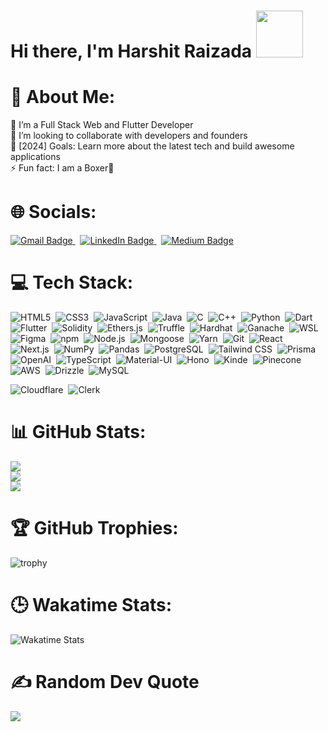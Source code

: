 # Hi there, I'm Harshit Raizada  <img src="https://media.giphy.com/media/v1.Y2lkPTc5MGI3NjExdHg1dmsxaTdwcDR3MHR6d3ExdzRubHRscXZhaXhia3p1MTA1N2UzbyZlcD12MV9pbnRlcm5hbF9naWZfYnlfaWQmY3Q9cw/efaB8eipdYqiy2b3Kn/giphy.gif" width="75px"/>


# 💫 About Me:
🌱 I’m a Full Stack Web and Flutter Developer<br>
👯 I’m looking to collaborate with developers and founders<br>
🥅 [2024] Goals: Learn more about the latest tech and build awesome applications<br>
⚡ Fun fact: I am a Boxer🥊 

# 🌐 Socials:
<div>
    <a href="mailto:raizadaharshit2004@gmail.com">
    <img src="https://img.shields.io/badge/Gmail-D14836?style=for-the-badge&logo=gmail&logoColor=white" alt="Gmail Badge"/>
  </a>
  &nbsp;
    <a href="https://linkedin.com/in/harshit-raizada-32b909231">
        <img src="https://img.shields.io/badge/LinkedIn-%230077B5.svg?style=for-the-badge&logo=linkedin&logoColor=white" alt="LinkedIn Badge"/>
    </a>
    &nbsp;
    <a href="https://medium.com/@raizadaharshit2004">
        <img src="https://img.shields.io/badge/Medium-%2312100E.svg?style=for-the-badge&logo=medium&logoColor=white" alt="Medium Badge"/>
    </a>
</div>
 

# 💻 Tech Stack:
<div>
    <img src="https://img.shields.io/badge/HTML5-%23E34F26.svg?style=for-the-badge&logo=html5&logoColor=white" title="HTML5" alt="HTML5"/>&nbsp;
    <img src="https://img.shields.io/badge/CSS3-%231572B6.svg?style=for-the-badge&logo=css3&logoColor=white" title="CSS3" alt="CSS3"/>&nbsp;
    <img src="https://img.shields.io/badge/JavaScript-%23323330.svg?style=for-the-badge&logo=javascript&logoColor=%23F7DF1E" title="JavaScript" alt="JavaScript"/>&nbsp;
    <img src="https://img.shields.io/badge/Java-%23ED8B00.svg?style=for-the-badge&logo=java&logoColor=white" title="Java" alt="Java"/>&nbsp;
    <img src="https://img.shields.io/badge/C-%2300599C.svg?style=for-the-badge&logo=c&logoColor=white" title="C" alt="C"/>&nbsp;
    <img src="https://img.shields.io/badge/C++-%2300599C.svg?style=for-the-badge&logo=c%2B%2B&logoColor=white" title="C++" alt="C++"/>&nbsp;
    <img src="https://img.shields.io/badge/Python-3670A0?style=for-the-badge&logo=python&logoColor=ffdd54" title="Python" alt="Python"/>&nbsp;
    <img src="https://img.shields.io/badge/Dart-%230175C2.svg?style=for-the-badge&logo=dart&logoColor=white" title="Dart" alt="Dart"/>&nbsp;
    <img src="https://img.shields.io/badge/Flutter-%2302569B.svg?style=for-the-badge&logo=flutter&logoColor=white" title="Flutter" alt="Flutter"/>&nbsp;
    <img src="https://img.shields.io/badge/Solidity-%23363636.svg?style=for-the-badge&logo=solidity&logoColor=white" title="Solidity" alt="Solidity"/>&nbsp;
    <img src="https://img.shields.io/badge/Ethers.js-%234E8EE9.svg?style=for-the-badge&logo=ethereum&logoColor=white" title="Ethers.js" alt="Ethers.js"/>&nbsp;
    <img src="https://img.shields.io/badge/Truffle-%2341756B.svg?style=for-the-badge&logo=truffle&logoColor=white" title="Truffle" alt="Truffle"/>&nbsp;
    <img src="https://img.shields.io/badge/Hardhat-%23430098.svg?style=for-the-badge&logo=hardhat&logoColor=white" title="Hardhat" alt="Hardhat"/>&nbsp;
    <img src="https://img.shields.io/badge/Ganache-%231872C2.svg?style=for-the-badge&logo=truffle&logoColor=white" title="Ganache" alt="Ganache"/>&nbsp;
    <img src="https://img.shields.io/badge/WSL-%232C2D72.svg?style=for-the-badge&logo=windows&logoColor=white" title="WSL" alt="WSL"/>&nbsp;
    <img src="https://img.shields.io/badge/Figma-%23F24E1E.svg?style=for-the-badge&logo=figma&logoColor=white" title="Figma" alt="Figma"/>&nbsp;
    <img src="https://img.shields.io/badge/npm-%23000000.svg?style=for-the-badge&logo=npm&logoColor=white" title="npm" alt="npm"/>&nbsp;
    <img src="https://img.shields.io/badge/Node.js-6DA55F?style=for-the-badge&logo=node.js&logoColor=white" title="Node.js" alt="Node.js"/>&nbsp;
    <img src="https://img.shields.io/badge/Mongoose-880000?style=for-the-badge&logo=mongoose&logoColor=white" title="Mongoose" alt="Mongoose"/>&nbsp;
    <img src="https://img.shields.io/badge/Yarn-%232C8EBB.svg?style=for-the-badge&logo=yarn&logoColor=white" title="Yarn" alt="Yarn"/>&nbsp;
    <img src="https://img.shields.io/badge/Git-%23F05032.svg?style=for-the-badge&logo=git&logoColor=white" title="Git" alt="Git"/>&nbsp;
    <img src="https://img.shields.io/badge/React-%2361DAFB.svg?style=for-the-badge&logo=react&logoColor=white" title="React" alt="React"/>&nbsp;
    <img src="https://img.shields.io/badge/Next.js-%23000000.svg?style=for-the-badge&logo=next.js&logoColor=white" title="Next.js" alt="Next.js"/>&nbsp;
    <img src="https://img.shields.io/badge/NumPy-%23013243.svg?style=for-the-badge&logo=numpy&logoColor=white" title="NumPy" alt="NumPy"/>&nbsp;
    <img src="https://img.shields.io/badge/Pandas-%23150458.svg?style=for-the-badge&logo=pandas&logoColor=white" title="Pandas" alt="Pandas"/>&nbsp;
    <img src="https://img.shields.io/badge/PostgreSQL-%23316192.svg?style=for-the-badge&logo=postgresql&logoColor=white" title="PostgreSQL" alt="PostgreSQL"/>&nbsp;
<img src="https://img.shields.io/badge/TailwindCSS-%2338B2AC.svg?style=for-the-badge&logo=tailwind-css&logoColor=white" title="Tailwind CSS" alt="Tailwind CSS"/>&nbsp;
<img src="https://img.shields.io/badge/Prisma-%232D3748.svg?style=for-the-badge&logo=prisma&logoColor=white" title="Prisma" alt="Prisma"/>&nbsp;
<img src="https://img.shields.io/badge/OpenAI-%23434343.svg?style=for-the-badge&logo=openai&logoColor=white" title="OpenAI" alt="OpenAI"/>&nbsp;
<img src="https://img.shields.io/badge/TypeScript-%23007ACC.svg?style=for-the-badge&logo=typescript&logoColor=white" title="TypeScript" alt="TypeScript"/>&nbsp;
<img src="https://img.shields.io/badge/Material--UI-%230081CB.svg?style=for-the-badge&logo=material-ui&logoColor=white" title="Material-UI" alt="Material-UI"/>&nbsp;
    <img src="https://img.shields.io/badge/Hono-%23F0F0F0.svg?style=for-the-badge&logo=hono&logoColor=black" title="Hono" alt="Hono"/>&nbsp;
    <img src="https://img.shields.io/badge/Kinde-%23E0A82E.svg?style=for-the-badge&logo=kinde&logoColor=white" title="Kinde" alt="Kinde"/>&nbsp;
<img src="https://img.shields.io/badge/Pinecone-%233BBEFF.svg?style=for-the-badge&logo=pinecone&logoColor=white" title="Pinecone" alt="Pinecone"/>&nbsp;
<img src="https://img.shields.io/badge/AWS-%23232F3E.svg?style=for-the-badge&logo=amazon-aws&logoColor=white" title="AWS" alt="AWS"/>&nbsp;
    <img src="https://img.shields.io/badge/Drizzle-%23000000.svg?style=for-the-badge&logo=drizzle&logoColor=white" title="Drizzle" alt="Drizzle"/>&nbsp;
    <img src="https://img.shields.io/badge/MySQL-%2300f?style=for-the-badge&logo=mysql&logoColor=white" title="MySQL" alt="MySQL"/>&nbsp;


<img src="https://img.shields.io/badge/Cloudflare-%23F38020.svg?style=for-the-badge&logo=cloudflare&logoColor=white" title="Cloudflare" alt="Cloudflare"/>&nbsp;
<img src="https://img.shields.io/badge/Clerk-%23001EF1.svg?style=for-the-badge&logo=clerk&logoColor=white" title="Clerk" alt="Clerk"/>



    
</div>




# 📊 GitHub Stats:
![](https://github-readme-stats.vercel.app/api?username=dankgarlic1&theme=radical&hide_border=false&include_all_commits=false&count_private=false)<br/>
![](https://github-readme-streak-stats.herokuapp.com/?user=dankgarlic1&theme=radical&hide_border=false)<br/>
![](https://github-readme-stats.vercel.app/api/top-langs/?username=dankgarlic1&theme=radical&hide_border=false&include_all_commits=false&count_private=false&layout=compact)

# 🏆 GitHub Trophies:
![trophy](https://github-profile-trophy.vercel.app/?username=dankgarlic1&theme=algolia&no-frame=true&no-bg=true&margin-w=4&title=-Stars,-Followers,-Issues,-Reviews)

# 🕒 Wakatime Stats:
![Wakatime Stats](https://wakatime.com/share/@harshit1/3bbc4d6b-6346-40a4-bf03-5b5bf6396fef.svg)


# ✍️ Random Dev Quote
![](https://quotes-github-readme.vercel.app/api?type=horizontal&theme=radical)

